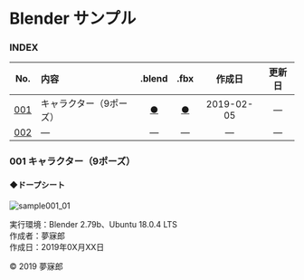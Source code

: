 # Blender サンプル

### <b>INDEX</b>

|No.|内容|.blend|.fbx|作成日|更新日|
|:--:|:--|:--:|:--:|:--:|:--:|
|[001](#001)|キャラクター（9ポーズ）|[●](https://mubirou.github.io/Blender/sample/blend/sample001.blend)|[●](https://mubirou.github.io/Blender/sample/fbx/sample001.fbx)|2019-02-05|―|
|[002](#002)|―|―|―|―|―|―|


<a name="001"></a>
### 001 キャラクター（9ポーズ）

#### ◆ドープシート

![sample001_01](https://mubirou.github.io/Blender/sample/jpg/sample001_01.jpg)

実行環境：Blender 2.79b、Ubuntu 18.0.4 LTS  
作成者：夢寐郎  
作成日：2019年0X月XX日

© 2019 夢寐郎